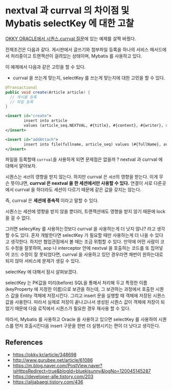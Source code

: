# nextval 과 currval 의 차이점 및 Mybatis selectKey 에 대한 고찰

[OKKY ORACLE에서 시퀀스.currval 질문](https://okky.kr/article/348698)에 있는 예제를 살짝 바꿨다.

전제조건은 다음과 같다. 게시판에서 글쓰기와 첨부파일 등록을 하나의 서비스 메서드에서 처리중이고 트랜잭션이 걸려있는 상태이며, Mybatis 를 사용하고 있다.

이 예제에서 다음과 같은 고민을 할 수 있다.

- currval 을 쓰는게 맞는지, selectKey 를 쓰는게 맞는지에 대한 고민을 할 수 있다.

```java
@Transactional
public void create(Article article) {
  // 게시물 등록
  // 파일 등록
}
```
```xml
<insert id="create">
        insert into article
        values (article_seq.NEXTVAL, #{title}, #{content}, #{writer}, sysdate)
</insert>

<insert id="addAttach">    
        insert into file(fullname, article_seq) values (#{fullName}, article_seq.currval)
</insert>
```

파일을 등록할때 `currval`을 사용하게 되면 문제점은 없을까 ? nextval 과 currval 에 대해서 알아보자.

시퀀스는 `세션`의 영향을 받지 않는다. 하지만 currval 은 `세션`의 영향을 받는다. 이게 무슨 뜻이냐면, __currval 은 nextval 을 한 세션에서만 사용할 수 있다.__
연결이 서로 다른곳에서 currval 을 하더라도 세션이 다르기 때문에 같은 값을 갖지는 않는다.

즉, currval 은 __세션에 종속적__ 이라고 말할 수 있다.

시퀀스는 세션에 영향을 받지 않을 뿐더러, 트랜잭션에도 영향을 받지 않기 때문에 lock 을 걸 수 없다.

그러면 selecyKey 를 사용하는것보다 currval 을 사용하는게 더 낫지 않나? 라고 생각할 수도 있다. 혼자 개발한다면 selectKey 가 필요할 때만 사용하는게 더 나을 수 있다고 생각한다.
하지만 협업관점에서 볼 때는 조금 위험할 수 있다. 만약에 어떤 사람이 코드 수정을 잘못하여, aop 나 interceptor 안에 nextval 을 호출하는 코드를 또 집어넣어 코드 수정이 잘 못되었다면,
currval 을 사용하고 있던 경우라면 채번이 원하는대로 되지 않아 서비스에 문제가 생길 수 있다.

selectKey 에 대해서 잠시 살펴보겠다. 

selectKey 는 PK값을 미리(before) SQL을 통해서 처리해 두고 특정한 이름(keyProperty 에 지정한 이름)으로 보관을 하는데, 그 보관하는 과정에서 호출한 시퀀스 값을 Entity 객체에 저장시킨다.
그리고 insert 문을 실행할 때 객체에 저장된 시퀀스 값을 사용한다. 따라서 실제로 저장이 끝나고나서 생성된 시퀀스 값이 객체에 저장이 되었기 때문에 다음 로직에서 시퀀스가 필요한 경우 재사용 할 수 있다.

따라서, Mybatis 를 사용하고 Oracle 을 사용하고 있으면 selectKey 를 사용하여 시퀀스를 먼저 호출시킨다음 insert 구문을 한번 더 실행시키는 편이 더 낫다고 생각든다.

## References

- https://okky.kr/article/348698
- http://www.gurubee.net/article/61086
- https://m.blog.naver.com/PostView.naver?isHttpsRedirect=true&blogId=bluekisunny&logNo=120045145287
- https://developer-alle.tistory.com/203
- https://aljjabaegi.tistory.com/436
